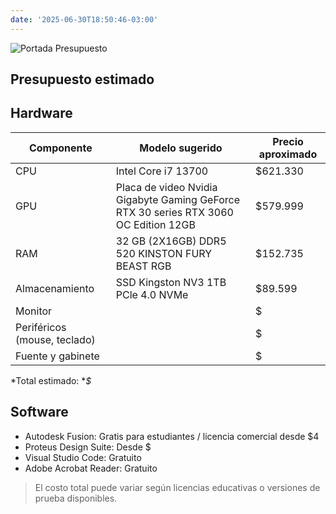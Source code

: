 ```yaml
---
date: '2025-06-30T18:50:46-03:00'
---
```


![Portada Presupuesto](/images/portadapresup.png)

## Presupuesto estimado

## Hardware

| Componente              | Modelo sugerido              | Precio aproximado |
|-------------------------|------------------------------|-------------------|
| CPU                     | Intel Core i7 13700          | $621.330                |
| GPU                     | Placa de video Nvidia Gigabyte Gaming GeForce RTX 30 series RTX 3060 OC Edition 12GB                        | $579.999                 |
| RAM                     | 32 GB (2X16GB) DDR5 520 KINSTON FURY BEAST RGB            | $152.735                |
| Almacenamiento          | SSD Kingston NV3 1TB PCle 4.0 NVMe           | $89.599              |
| Monitor                 |                              | $           |
| Periféricos (mouse, teclado) |        | $                 |
| Fuente y gabinete       |             | $                 |

*Total estimado: **$*

## Software

- Autodesk Fusion: Gratis para estudiantes / licencia comercial desde $4
- Proteus Design Suite: Desde $
- Visual Studio Code: Gratuito
- Adobe Acrobat Reader: Gratuito

> El costo total puede variar según licencias educativas o versiones de prueba disponibles.